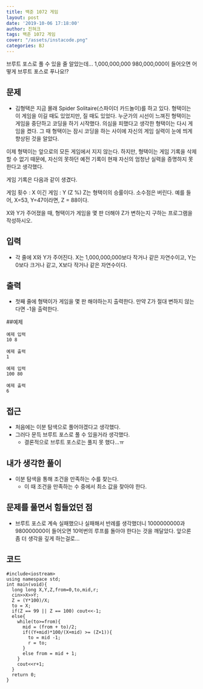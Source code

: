```yaml
---
title: 백준 1072 게임
layout: post
date: '2019-10-06 17:18:00'
author: 진혀크
tags: 백준 1072 게임
cover: "/assets/instacode.png"
categories: BJ
---
```


브루트 포스로 풀 수 있을 줄 알았는데... 1,000,000,000 980,000,000이 들어오면 어떻게 브루트 포스로 푸나요!?

## 문제
* 김형택은 지금 몰래 Spider Solitaire(스파이더 카드놀이)를 하고 있다. 형택이는 이 게임을 이길 때도 있었지만, 질 때도 있었다. 누군가의 시선이 느껴진 형택이는 게임을 중단하고 코딩을 하기 시작했다. 의심을 피했다고 생각한 형택이는 다시 게임을 켰다. 그 때 형택이는 잠시 코딩을 하는 사이에 자신의 게임 실력이 눈에 띄게 향상된 것을 알았다.

이제 형택이는 앞으로의 모든 게임에서 지지 않는다. 하지만, 형택이는 게임 기록을 삭제 할 수 없기 때문에, 자신의 못하던 예전 기록이 현재 자신의 엄청난 실력을 증명하지 못한다고 생각했다.

게임 기록은 다음과 같이 생겼다.

게임 횟수 : X
이긴 게임 : Y (Z %)
Z는 형택이의 승률이다. 소수점은 버린다. 예를 들어, X=53, Y=47이라면, Z = 88이다.

X와 Y가 주어졌을 때, 형택이가 게임을 몇 판 더해야 Z가 변하는지 구하는 프로그램을 작성하시오.


## 입력
* 각 줄에 X와 Y가 주어진다. X는 1,000,000,000보다 작거나 같은 자연수이고, Y는 0보다 크거나 같고, X보다 작거나 같은 자연수이다.

## 출력
* 첫째 줄에 형택이가 게임을 몇 판 해야하는지 출력한다. 만약 Z가 절대 변하지 않는다면 -1을 출력한다.

##예제

    예제 입력
    10 8

    예제 출력
    1

    예제 입력
    100 80

    예제 출력
    6


## 접근

* 처음에는 이분 탐색으로 풀어야겠다고 생각했다.
* 그러다 문득 브루트 포스로 풀 수 있을거라 생각했다.
  - 결론적으로 브루트 포스로는 풀지 못 했다...ㅠ
## 내가 생각한 풀이

* 이분 탐색을 통해 조건을 만족하는 수를 찾는다.
  - 이 때 조건을 만족하는 수 중에서 최소 값을 찾아야 한다.

## 문제를 풀면서 힘들었던 점

* 브루트 포스로 계속 실패했으나 실패해서 반례를 생각했더니 1000000000과 980000000이 들어오면 10억번의 루프를 돌아야 한다는 것을 깨달았다. 앞으론 좀 더 생각을 깊게 하는걸로...

## 코드

    #include<iostream>
    using namespace std;
    int main(void){
      long long X,Y,Z,from=0,to,mid,r;
      cin>>X>>Y;
      Z = (Y*100)/X;
      to = X;
      if(Z == 99 || Z == 100) cout<<-1;
      else{
        while(to>=from){
          mid = (from + to)/2;
          if((Y+mid)*100/(X+mid) >= (Z+1)){
            to = mid -1;
            r = to;
          }
          else from = mid + 1;  
        }
        cout<<r+1;
      }
      return 0;
    }
